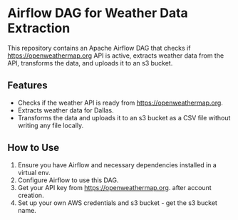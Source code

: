 # Airflow DAG for Weather Data Extraction

This repository contains an Apache Airflow DAG that checks if https://openweathermap.org API is active, extracts weather data from the API, transforms the data, and uploads it to an s3 bucket.

## Features

- Checks if the weather API is ready from https://openweathermap.org.
- Extracts weather data for Dallas.
- Transforms the data and uploads it to an s3 bucket as a CSV file without writing any file locally.

## How to Use

1. Ensure you have Airflow and necessary dependencies installed in a virtual env.
2. Configure Airflow to use this DAG.
3. Get your API key from https://openweathermap.org. after account creation.
4. Set up your own AWS credentials and s3 bucket - get the s3 bucket name.
